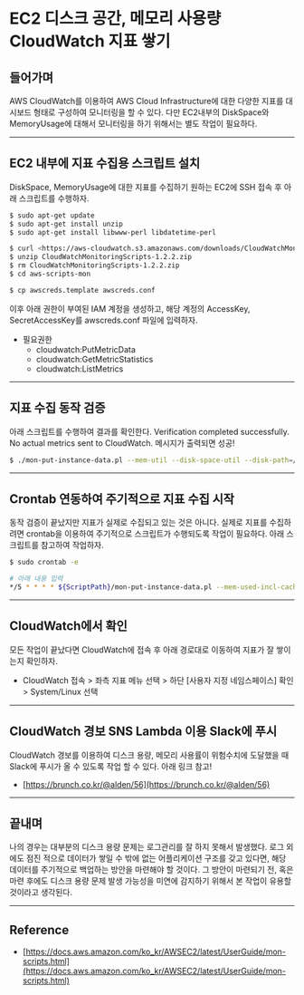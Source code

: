 # EC2 디스크 공간, 메모리 사용량 CloudWatch 지표 쌓기


## 들어가며

  AWS CloudWatch를 이용하여 AWS Cloud Infrastructure에 대한 다양한 지표를 대시보드 형태로 구성하여 모니터링을 할 수 있다. 다만 EC2내부의 DiskSpace와 MemoryUsage에 대해서 모니터링을 하기 위해서는 별도 작업이 필요하다.

---

## EC2 내부에 지표 수집용 스크립트 설치

  DiskSpace, MemoryUsage에 대한 지표를 수집하기 원하는 EC2에 SSH 접속 후 아래 스크립트를 수행하자.

```bash
$ sudo apt-get update
$ sudo apt-get install unzip
$ sudo apt-get install libwww-perl libdatetime-perl

$ curl <https://aws-cloudwatch.s3.amazonaws.com/downloads/CloudWatchMonitoringScripts-1.2.2.zip> -O
$ unzip CloudWatchMonitoringScripts-1.2.2.zip
$ rm CloudWatchMonitoringScripts-1.2.2.zip
$ cd aws-scripts-mon

$ cp awscreds.template awscreds.conf
```

  이후 아래 권한이 부여된 IAM 계정을 생성하고, 해당 계정의 AccessKey, SecretAccessKey를 awscreds.conf 파일에 입력하자.

- 필요권한
    - cloudwatch:PutMetricData
    - cloudwatch:GetMetricStatistics
    - cloudwatch:ListMetrics

---

## 지표 수집 동작 검증

  아래 스크립트를 수행하여 결과를 확인한다. Verification completed successfully. No actual metrics sent to CloudWatch. 메시지가 출력되면 성공!

```bash
$ ./mon-put-instance-data.pl --mem-util --disk-space-util --disk-path=/ --verify --verbose
```

---

## Crontab 연동하여 주기적으로 지표 수집 시작

  동작 검증이 끝났지만 지표가 실제로 수집되고 있는 것은 아니다. 실제로 지표를 수집하려면 crontab을 이용하여 주기적으로 스크립트가 수행되도록 작업이 필요하다. 아래 스크립트를 참고하여 작업하자.

```bash
$ sudo crontab -e

# 아래 내용 입력
*/5 * * * * ${ScriptPath}/mon-put-instance-data.pl --mem-used-incl-cache-buff --mem-util --disk-space-util --disk-path=/ --from-cron
```

---

## CloudWatch에서 확인

  모든 작업이 끝났다면 CloudWatch에 접속 후 아래 경로대로 이동하여 지표가 잘 쌓이는지 확인하자.

- CloudWatch 접속 > 좌측 지표 메뉴 선택 > 하단 [사용자 지정 네임스페이스] 확인 > System/Linux 선택

---

## CloudWatch 경보 SNS Lambda 이용 Slack에 푸시

  CloudWatch 경보를 이용하여 디스크 용량, 메모리 사용률이 위험수치에 도달했을 때 Slack에 푸시가 올 수 있도록 작업 할 수 있다. 아래 링크 참고!

- [https://brunch.co.kr/@alden/56](https://brunch.co.kr/@alden/56)

---

## 끝내며

  나의 경우는 대부분의 디스크 용량 문제는 로그관리를 잘 하지 못해서 발생했다. 로그 외에도 점진 적으로 데이터가 쌓일 수 밖에 없는 어플리케이션 구조를 갖고 있다면, 해당 데이터를 주기적으로 백업하는 방안을 마련해야 할 것이다. 그 방안이 마련되기 전, 혹은 마련 후에도 디스크 용량 문제 발생 가능성을 미연에 감지하기 위해서 본 작업이 유용할 것이라고 생각된다.  

---

## Reference

- [https://docs.aws.amazon.com/ko_kr/AWSEC2/latest/UserGuide/mon-scripts.html](https://docs.aws.amazon.com/ko_kr/AWSEC2/latest/UserGuide/mon-scripts.html)

